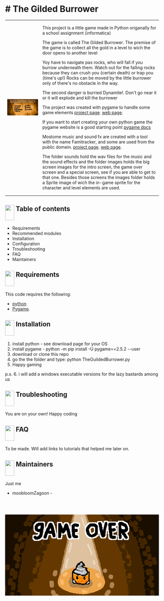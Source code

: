 <h1># The Gilded Burrower</h1>
<table cellspacing="0" cellpadding="0">
  <tr>
    <td>
<img src="https://github.com/moobloomZagoon/The-gilded-burrower/blob/main/images/title.png"  >
    </td><td valign="top">

This project is a little game made in Python origanally for a school assignment (informatica)

The game is called The Gilded Burrower. The premise of the game is to collect all the gold in a level to wich the door opens to another level

Yoy have to navigate pas rocks, who will fall if you burrow underneath them. Watch out for the falling rocks because they can crush you (certain death) or trap you (time's up!)
Rocks can be moved by the little burrower only of there's no obstacle in the way.

The second danger is burried Dynamite!. Don't go near it or it will explode and kill the burrower

The project was created with pygame to handle some game elements
[project page](https://github.com/pygame/pygame/tree/main/docs).
[web page](https://www.pygame.org/news).

If you want to start creating your own python game the pygame website is a good starting point
[pygame docs](https://www.pygame.org/docs/)

Mostome music and sound fx are created with a tool with the name Famitracker, and some are used from the public domein.
[project page](https://github.com/Dn-Programming-Core-Management/Dn-FamiTracker).
[web page](https://famitracker.org/).


The folder sounds hold the wav files for the music and the sound effects and the folder images holds the big screen images for the intro screen, the game over screen and a special screen, see if you are able to get to that one.
Besides those screens the images folder holds a Sprite image of wich the in-game sprite for the character and level elements are used.

</td>
</tr>
</table>

## <img src="https://github.com/moobloomZagoon/Dungeon-Quest/assets/156084521/b181f1af-7d1a-4bf6-8151-ee10090e3eb8" valign="top" height="50" width="30" > Table of contents

- Requirements
- Recommended modules
- Installation
- Configuration
- Troubleshooting
- FAQ
- Maintainers


## <img src="https://github.com/moobloomZagoon/Dungeon-Quest/assets/156084521/26f865f9-ddd3-45b7-8dbc-12860df59316" valign="top" height="50" width="30" > Requirements

This code requires the following:
- [python](https://www.python.org/downloads/)
- [Pygame](https://github.com/pygame/pygame).

##  <img src="https://github.com/moobloomZagoon/Dungeon-Quest/assets/156084521/06ed163b-b793-4033-b8de-fdce7c24ff03" valign="top" height="50" width="30" >  Installation 

1. install python - see download page for your OS
2. install pygame - python -m pip install -U pygame==2.5.2 --user
3. download or clone this repo
4. go the the folder and type: python TheGuildedBurrower.py
5. Happy gaming

p.s.
6. i will add a windows executable versions for the lazy bastards among us

##  <img src="https://github.com/moobloomZagoon/Dungeon-Quest/assets/156084521/078f968f-f0fd-4abd-9a51-13b30f1572bf" valign="top" height="50" width="30" > Troubleshooting
You are on your own!
Happy coding


## <img src="https://github.com/moobloomZagoon/Dungeon-Quest/assets/156084521/a339ca7b-5ce5-41f9-a381-0f6cc7ea9371" valign="top" height="50" width="30" > FAQ
To be made.
Will add links to tutorials that helped me later on.

## <img src="https://github.com/moobloomZagoon/Dungeon-Quest/assets/156084521/9b570536-549d-4085-b4f3-682efe11bd4a" valign="top" height="50" width="30" > Maintainers

Just me
- moobloomZagoon -
<br>
<br>

![image](https://github.com/moobloomZagoon/The-gilded-burrower/blob/main/images/dead.png)
